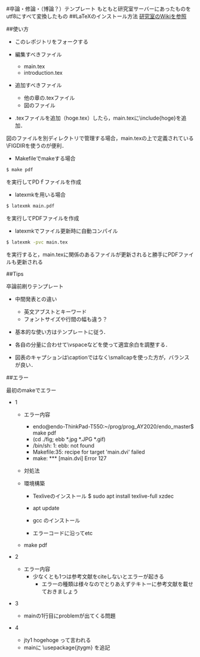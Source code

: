 #卒論・修論・（博論？）テンプレート
もともと研究室サーバーにあったものをutf8にすべて変換したもの
##LaTeXのインストール方法
[研究室のWikiを参照](http://mizuuchi.lab.tuat.ac.jp/pukiwiki/index.php?%E3%83%97%E3%83%AD%E3%82%B0%E3%83%A9%E3%83%9F%E3%83%B3%E3%82%B0%28programming%29%2FLaTeX)

##使い方
- このレポジトリをフォークする
- 編集すべきファイル
	- main.tex 
	- introduction.tex
- 追加すべきファイル
	- 他の章の.texファイル 
	- 図のファイル

- .texファイルを追加（hoge.tex）したら，main.texに\include{hoge}を追加．

図のファイルを別ディレクトリで管理する場合，main.texの上で定義されている\FIGDIRを使うのが便利．

- Makefileでmakeする場合
```bash
$ make pdf
```
を実行してPDｆファイルを作成

- latexmkを用いる場合
```bash
$ latexmk main.pdf
```
を実行してPDFファイルを作成

- latexmkでファイル更新時に自動コンパイル
```bash
$ latexmk -pvc main.tex
```
を実行すると，main.texに関係のあるファイルが更新されると勝手にPDFファイルも更新される

##Tips

卒論前刷りテンプレート

- 中間発表との違い
	- 英文アブストとキーワード
	- フォントサイズや行間の幅も違う？

- 基本的な使い方はテンプレートに従う．
- 各自の分量に合わせて\vspaceなどを使って適宜余白を調整する．

- 図表のキャプションは\captionではなく\smallcapを使った方が，バランスが良い．

##エラー

最初のmakeでエラー
- 1
	- エラー内容
		- endo@endo-ThinkPad-T550:~/prog/prog_AY2020/endo_master$ make pdf
		- (cd ./fig; ebb *.jpg *.JPG *.gif)
		- /bin/sh: 1: ebb: not found
		- Makefile:35: recipe for target 'main.dvi' failed
		- make: *** [main.dvi] Error 127

	- 対処法
	- 環境構築
		- Texliveのインストール
			$ sudo apt install texlive-full xzdec
		
		- apt update
		- gcc のインストール
		- エラーコードに沿ってetc

	- make pdf

- 2
	- エラー内容
		- 少なくとも1つは参考文献をciteしないとエラーが起きる
			- エラーの種類は様々なのでとりあえずテキトーに参考文献を載せておきましょう

- 3 
	- mainの1行目にproblemが出てくる問題

- 4
	- jty1 hogehoge って言われる
	- mainに \usepackage{jtygm} を追記


